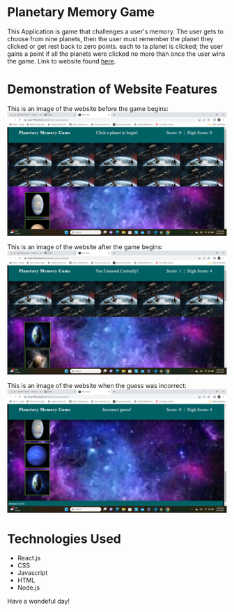 # Planetary Memory Game
This Application is game that challenges a user's memory. The user gets to choose from nine planets, then the user must remember the planet they clicked or get rest back to zero points. each to ta planet is clicked; the user gains a point if all the planets were clicked no more than once the user wins the game. Link to website found [here](https://ausar1989.github.io/planetary-memory-game/).

# Demonstration of Website Features

This is an image of the website before the game begins:
![app1](src/images/app1.png)

This is an image of the website after the game begins:
![app2](src/images/app2.png)

This is an image of the website when the guess was incorrect:
![app3](src/images/app3.png)

# Technologies Used
- React.js
- CSS
- Javascript
- HTML
- Node.js

Have a wondeful day!
